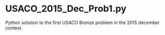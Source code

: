 # USACO_2015_Dec_Prob1.py
Python solution to the first USACO Bronze problem in the 2015 december contest.

